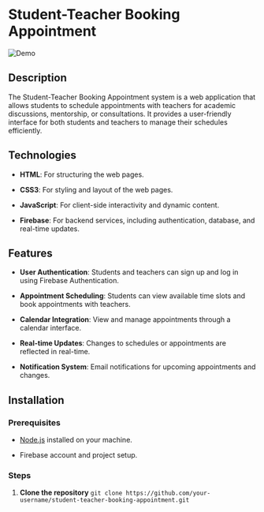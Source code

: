 # Student-Teacher Booking Appointment 
![Demo](https://renuckam.github.io/Student-Teacher-Booking-Appointment/)

## Description

The Student-Teacher Booking Appointment system is a web application that allows students to schedule appointments with teachers for academic discussions, mentorship, or consultations. It provides a user-friendly interface for both students and teachers to manage their schedules efficiently. 

## Technologies
- **HTML**: For structuring the web pages.
  
- **CSS3**: For styling and layout of the web pages.
  
- **JavaScript**: For client-side interactivity and dynamic content.
  
- **Firebase**: For backend services, including authentication, database, and real-time updates.

## Features
- **User Authentication**: Students and teachers can sign up and log in using Firebase Authentication.
  
- **Appointment Scheduling**: Students can view available time slots and book appointments with teachers.
  
- **Calendar Integration**: View and manage appointments through a calendar interface.
  
- **Real-time Updates**: Changes to schedules or appointments are reflected in real-time.
  
- **Notification System**: Email notifications for upcoming appointments and changes.

## Installation

### Prerequisites
- [Node.js](https://nodejs.org/) installed on your machine.
  
- Firebase account and project setup.

### Steps
1. **Clone the repository**
   ``
   git clone https://github.com/your-username/student-teacher-booking-appointment.git ``
